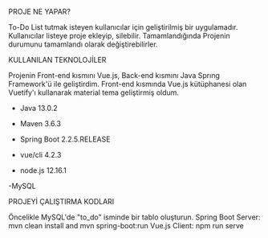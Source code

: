 PROJE NE YAPAR?


To-Do List tutmak isteyen kullanıcılar için geliştirilmiş bir uygulamadır. Kullanıcılar listeye proje ekleyip, silebilir. Tamamlandığında Projenin durumunu tamamlandı olarak değiştirebilirler.

KULLANILAN TEKNOLOJİLER


Projenin Front-end kısmını Vue.js, Back-end kısmını Java Sprıng Framework'ü ile geliştirdim. Front-end kısmında Vue.js kütüphanesi olan Vuetify'ı kullanarak material tema geliştirmiş oldum.

- Java 13.0.2
- Maven 3.6.3
- Spring Boot 2.2.5.RELEASE

- vue/cli 4.2.3 
- node.js 12.16.1

-MySQL

PROJEYİ ÇALIŞTIRMA KODLARI

Öncelikle MySQL'de "to_do" isminde bir  tablo oluşturun.
Spring Boot Server: mvn clean install and mvn spring-boot:run
Vue.js Client:  npm run serve
